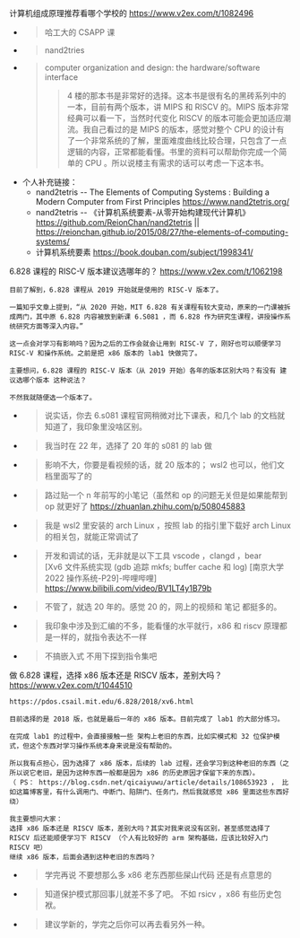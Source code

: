 
计算机组成原理推荐看哪个学校的 https://www.v2ex.com/t/1082496
- > 哈工大的 CSAPP 课
- > nand2tries
- > computer organization and design: the hardware/software interface
  >> 4 楼的那本书是非常好的选择。这本书是很有名的黑砖系列中的一本，目前有两个版本，讲 MIPS 和 RISCV 的。MIPS 版本非常经典可以看一下，当然时代变化 RISCV 的版本可能会更加适应潮流。我自己看过的是 MIPS 的版本，感觉对整个 CPU 的设计有了一个非常系统的了解，里面难度曲线比较合理，只包含了一点逻辑的内容，正常都能看懂。书里的资料可以帮助你完成一个简单的 CPU 。所以说楼主有需求的话可以考虑一下这本书。
- 个人补充链接：
  * nand2tetris -- The Elements of Computing Systems : Building a Modern Computer from First Principles https://www.nand2tetris.org/
  * nand2tetris -- 《计算机系统要素-从零开始构建现代计算机》 https://github.com/ReionChan/nand2tetris || https://reionchan.github.io/2015/08/27/the-elements-of-computing-systems/
  * 计算机系统要素 https://book.douban.com/subject/1998341/

6.828 课程的 RISC-V 版本建议选哪年的？ https://www.v2ex.com/t/1062198
```console
目前了解到，6.828 课程从 2019 开始就是使用的 RISC-V 版本了。

一篇知乎文章上提到，“从 2020 开始，MIT 6.828 有关课程有较大变动，原来的一门课被拆成两门，其中原 6.828 内容被放到新课 6.S081 ，而 6.828 作为研究生课程，讲授操作系统研究方面等深入内容。”

这一点会对学习有影响吗？因为之后的工作会就会让用到 RISC-V 了，刚好也可以顺便学习 RISC-V 和操作系统。之前是把 x86 版本的 lab1 快做完了。

主要想问，6.828 课程的 RISC-V 版本（从 2019 开始）各年的版本区别大吗？有没有 建议选哪个版本 这种说法？

不然我就随便选一个版本了。
```
- > 说实话，你去 6.s081 课程官网稍微对比下课表，和几个 lab 的文档就知道了，我印象里没啥区别。
- > 我当时在 22 年，选择了 20 年的 s081 的 lab 做
- > 影响不大，你要是看视频的话，就 20 版本的； wsl2 也可以，他们文档里面写了的
- > 路过贴一个 n 年前写的小笔记（虽然和 op 的问题无关但是如果能帮到 op 就更好了 https://zhuanlan.zhihu.com/p/508045883
- > 我是 wsl2 里安装的 arch Linux ，按照 lab 的指引里下载好 arch Linux 的相关包，就能正常调试了
- > 开发和调试的话，无非就是以下工具 vscode ，clangd ，bear <br> [Xv6 文件系统实现 (gdb 追踪 mkfs; buffer cache 和 log) [南京大学 2022 操作系统-P29]-哔哩哔哩] https://www.bilibili.com/video/BV1LT4y1B79b
- > 不管了，就选 20 年的。感觉 20 的，网上的视频和 笔记 都挺多的。
- > 我印象中涉及到汇编的不多，能看懂的水平就行，x86 和 riscv 原理都是一样的，就指令表达不一样
- > 不搞嵌入式 不用下探到指令集吧

做 6.828 课程，选择 x86 版本还是 RISCV 版本，差别大吗？ https://www.v2ex.com/t/1044510
```console
https://pdos.csail.mit.edu/6.828/2018/xv6.html

目前选择的是 2018 版，也就是最后一年的 x86 版本。目前完成了 lab1 的大部分练习。

在完成 lab1 的过程中，会直接接触一些 架构上老旧的东西，比如实模式和 32 位保护模式，但这个东西对学习操作系统本身来说是没有帮助的。

所以我有点担心，因为选择了 x86 版本，后续的 lab 过程，还会学习到这种老旧的东西（之所以说它老旧，是因为这种东西一般都是因为 x86 的历史原因才保留下来的东西）。
（ PS： https://blog.csdn.net/qicaiyuwu/article/details/108653923 ， 比如这篇博客里，有什么调用门、中断门、陷阱门、任务门，然后我就感觉 x86 里面这些东西好绕）

我主要想问大家：
选择 x86 版本还是 RISCV 版本，差别大吗？其实对我来说没有区别，甚至感觉选择了 RISCV 后还能顺便学习下 RISCV （个人有比较好的 arm 架构基础，应该比较好入门 RISCV 吧）
继续 x86 版本，后面会遇到这种老旧的东西吗？
```
- > 学完再说 不要想那么多 x86 老东西那些屎山代码 还是有点意思的
- > 知道保护模式那回事儿就差不多了吧。 不如 rsicv ，x86 有些历史包袱。
- > 建议学新的，学完之后你可以再去看另外一种。
